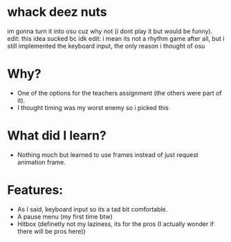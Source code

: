 # whack deez nuts
im gonna turn it into osu cuz why not (i dont play it but would be funny).
edit: this idea sucked bc idk
edit: i mean its not a rhythm game after all, but i still implemented the keyboard input, the only reason i thought of osu

# Why?
- One of the options for the teachers assignment (the others were part of it).
- I thought timing was my worst enemy so i picked this

# What did I learn?
- Nothing much but learned to use frames instead of just request animation frame.

# Features:
- As I said, keyboard input so its a tad bit comfortable.
- A pause menu (my first time btw)
- Hitbox (definetly not my laziness, its for the pros (I actually wonder if there will be pros here))
